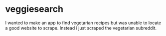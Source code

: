 # veggiesearch

I wanted to make an app to find vegetarian recipes but was unable to locate a good website to scrape. Instead i just scraped the vegetarian subreddit.